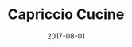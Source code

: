 ---
title: "Capriccio Cucine"
date: 2017-08-01
draft: true

description: "Desarrollo de sitio web para la empresa Capriccio Cucine que se dedica a la fabricación de cocinas de lujo en el Estado de México"
categories: []
tags: []
banner: "https://s3.us-east-2.amazonaws.com/brunovelazquez.com.bucket/projects/Capriccio-Cucine-capricciocucine.com.webp"
---